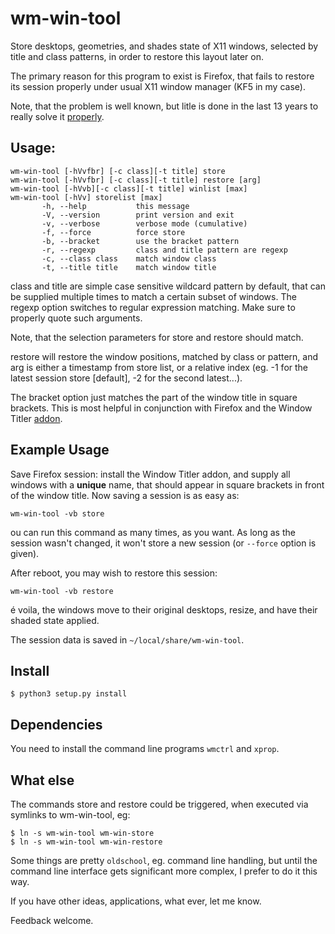 wm-win-tool
===========

Store desktops, geometries, and shades state of X11 windows, selected by title
and class patterns, in order to restore this layout later on.

The primary reason for this program to exist is Firefox, that fails to
restore its session properly under usual X11 window manager (KF5 in my case).

Note, that the problem is well known, but litle is done in the last 13 years
to really solve it [properly](https://bugzilla.mozilla.org/show_bug.cgi?id=372650).

Usage:
------
```
wm-win-tool [-hVvfbr] [-c class][-t title] store
wm-win-tool [-hVvfbr] [-c class][-t title] restore [arg]
wm-win-tool [-hVvb][-c class][-t title] winlist [max]
wm-win-tool [-hVv] storelist [max]
       -h, --help           this message
       -V, --version        print version and exit
       -v, --verbose        verbose mode (cumulative)
       -f, --force          force store
       -b, --bracket        use the bracket pattern
       -r, --regexp         class and title pattern are regexp
       -c, --class class    match window class
       -t, --title title    match window title
```

class and title are simple case sensitive wildcard pattern by default, that
can be supplied multiple times to match a certain subset of windows. The regexp
option switches to regular expression matching. Make sure to properly quote
such arguments.

Note, that the selection parameters for store and restore should match.

restore will restore the window positions, matched by class or pattern, and
arg is either a timestamp from store list, or a relative index (eg. -1 for
the latest session store [default], -2 for the second latest...).

The bracket option just matches the part of the window title in square
brackets. This is most helpful in conjunction with Firefox and the Window
Titler [addon](https://github.com/tpamula/webextension-window-title).

Example Usage
-------------

Save Firefox session: install the Window Titler addon, and supply all windows
with a **unique** name, that should appear in square brackets in front of the window
title. Now saving a session is as easy as:

```
wm-win-tool -vb store
```

ou can run this command as many times, as you want. As long as the session
wasn't changed, it won't store a new session (or `--force` option is given).

After reboot, you may wish to restore this session:
```
wm-win-tool -vb restore
```
é voila, the windows move to their original desktops, resize, and have their
shaded state applied.

The session data is saved in `~/local/share/wm-win-tool`.

Install
-------
```
$ python3 setup.py install
```

Dependencies
------------
You need to install the command line programs `wmctrl` and `xprop`.

What else
---------
The commands store and restore could be triggered, when executed via symlinks
to wm-win-tool, eg:

```
$ ln -s wm-win-tool wm-win-store
$ ln -s wm-win-tool wm-win-restore
```

Some things are pretty `oldschool`, eg. command line handling, but until the
command line interface gets significant more complex, I prefer to do it this
way.

If you have other ideas, applications, what ever, let me know.

Feedback welcome.
